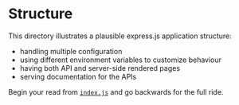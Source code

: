 # Structure

This directory illustrates a plausible express.js application structure: 

  * handling multiple configuration
  * using different environment variables to customize behaviour
  * having both API and server-side rendered pages
  * serving documentation for the APIs

Begin your read from [`index.js`](structure/index.js) and go backwards for the full ride.

